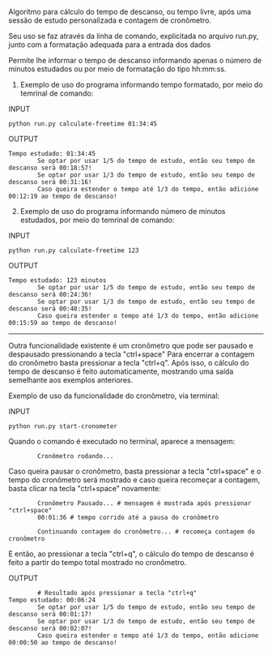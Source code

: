Algoritmo para cálculo do tempo de descanso, ou tempo livre, após uma sessão de estudo personalizada e contagem de cronômetro.

Seu uso se faz através da linha de comando, explicitada no arquivo run.py, junto com a formatação adequada para a entrada dos dados

Permite lhe informar o tempo de descanso informando apenas o número de minutos estudados ou por meio de formatação do tipo hh:mm:ss.

1. Exemplo de uso do programa informando tempo formatado, por meio do temrinal de comando:

INPUT

```
python run.py calculate-freetime 01:34:45
```

OUTPUT

```
Tempo estudado: 01:34:45
        Se optar por usar 1/5 do tempo de estudo, então seu tempo de descanso será 00:18:57!
        Se optar por usar 1/3 do tempo de estudo, então seu tempo de descanso será 00:31:16!
        Caso queira estender o tempo até 1/3 do tempo, então adicione 00:12:19 ao tempo de descanso!
```

2. Exemplo de uso do programa informando número de minutos estudados, por meio do temrinal de comando:

INPUT

```
python run.py calculate-freetime 123
```

OUTPUT

```
Tempo estudado: 123 minutos
        Se optar por usar 1/5 do tempo de estudo, então seu tempo de descanso será 00:24:36!
        Se optar por usar 1/3 do tempo de estudo, então seu tempo de descanso será 00:40:35!
        Caso queira estender o tempo até 1/3 do tempo, então adicione 00:15:59 ao tempo de descanso!
```

---
Outra funcionalidade existente é um cronômetro que pode ser pausado e despausado pressionando a tecla "ctrl+space"
Para encerrar a contagem do cronômetro basta pressionar a tecla "ctrl+q". Após isso, o cálculo do tempo de descanso é feito 
automaticamente, mostrando uma saída semelhante aos exemplos anteriores.

Exemplo de uso da funcionalidade do cronômetro, via terminal:

INPUT
```
python run.py start-cronometer
```
Quando o comando é executado no terminal, aparece a mensagem:
```
        Cronômetro rodando...
```
Caso queira pausar o cronômetro, basta pressionar a tecla "ctrl+space" e o tempo do cronômetro será
mostrado e caso queira recomeçar a contagem, basta clicar na tecla "ctrl+space" novamente:
```
        Cronômetro Pausado... # mensagem é mostrada após pressionar "ctrl+space"
        00:01:36 # tempo corrido até a pausa do cronômetro

        Continuando contagem do cronômetro... # recomeça contagem do cronômetro
```
E então, ao pressionar a tecla "ctrl+q", o cálculo do tempo de descanso é feito a partir do tempo total 
mostrado no cronômetro.

OUTPUT
```
        # Resultado após pressionar a tecla "ctrl+q"
Tempo estudado: 00:06:24
        Se optar por usar 1/5 do tempo de estudo, então seu tempo de descanso será 00:01:17!
        Se optar por usar 1/3 do tempo de estudo, então seu tempo de descanso será 00:02:07!
        Caso queira estender o tempo até 1/3 do tempo, então adicione 00:00:50 ao tempo de descanso!
```

